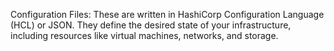 


Configuration Files: These are written in HashiCorp Configuration Language (HCL) or JSON. They define the desired state of your infrastructure, including resources like virtual machines, networks, and storage.


